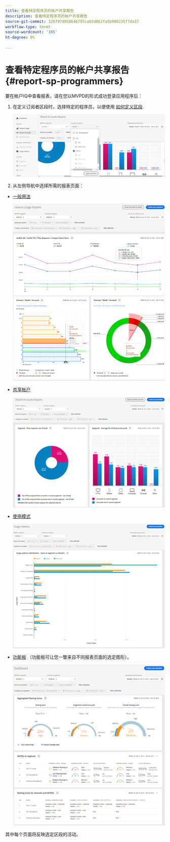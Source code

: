 ```yaml
---
title: 查看特定程序员的帐户共享报告
description: 查看特定程序员的帐户共享报告
source-git-commit: 326f97d058646795cab5d062fa5b980235f7da37
workflow-type: tm+mt
source-wordcount: '105'
ht-degree: 0%

---
```


# 查看特定程序员的帐户共享报告 {#report-sp-programmers}

要在帐户IQ中查看报表，请在您以MVPD的形式成功登录应用程序后：

1. 在定义订阅者区段时，选择特定的程序员，以便使用 [如何定义区段](/help/AccountIQ/howto-select-segment-timeframe.md).

   ![选择渠道](assets/programmer-selection.png)


1. 从左侧导航中选择所需的报表页面：

* [一般用法](/help/AccountIQ/general-usage-reports.md)

   ![](assets/specific-mvpd-gen-usage.png)
* [共享帐户](/help/AccountIQ/shared-acc-reports.md)

   ![](assets/specific-mvpd-shared-acc.png)
* [使用模式](/help/AccountIQ/usage-patterns.md)

   ![](assets/specific-mvpd-usage-pattern.png)

* [功能板](/help/AccountIQ/dashboard.md) （功能板可让您一瞥来自不同报表页面的选定图形）。

   ![](assets/specific-mvpd-dashboard.png)

其中每个页面将反映选定区段的活动。
